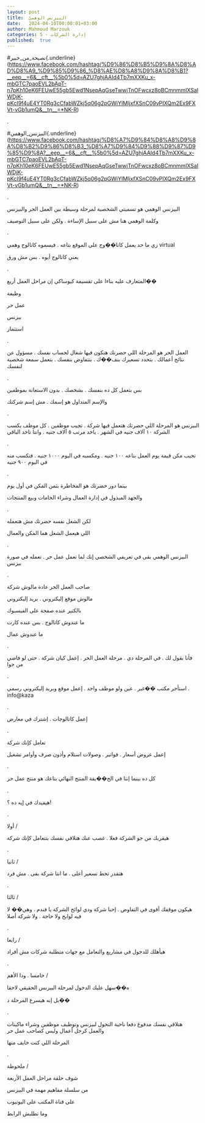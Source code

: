 ```yaml
---
layout: post
title:  البيزنس الوهميّ
date:   2024-04-10T00:00:01+03:00
author: Mahmoud Marzouk
categories: 5 - إدارة الشركات
published:  true
---
```

\#نصيحة_من_خبير{.underline}(https://www.facebook.com/hashtag/%D9%86%D8%B5%D9%8A%D8%AD%D8%A9_%D9%85%D9%86_%D8%AE%D8%A8%D9%8A%D8%B1?__eep__=6&__cft__%5b0%5d=AZU7ghjAAId4Tb7mXXKu_x-mbGTC7paoEVL2bApT-n7pKh10eK6FEUwE55gb5Ewd1NsepAqGseTwwjTnOFwcxz8oBCmnmmIXSalWDjK-pKcI9f4uE4YT0Rg3cCfabWZkj5q06g2pGWiYIMljxfXSnC09vPIXQm2Ex9FXVt-vGb1umQ&__tn__=*NK-R)

.

\#البيزنس_الوهمي{.underline}(https://www.facebook.com/hashtag/%D8%A7%D9%84%D8%A8%D9%8A%D8%B2%D9%86%D8%B3_%D8%A7%D9%84%D9%88%D9%87%D9%85%D9%8A?__eep__=6&__cft__%5b0%5d=AZU7ghjAAId4Tb7mXXKu_x-mbGTC7paoEVL2bApT-n7pKh10eK6FEUwE55gb5Ewd1NsepAqGseTwwjTnOFwcxz8oBCmnmmIXSalWDjK-pKcI9f4uE4YT0Rg3cCfabWZkj5q06g2pGWiYIMljxfXSnC09vPIXQm2Ex9FXVt-vGb1umQ&__tn__=*NK-R)

.

البيزنس الوهمي هو تسميتي الشخصية لمرحلة وسيطة بين العمل الحر
والبيزنس

وكلمة الوهمي هنا مش على سبيل الإساءة . ولكن على سبيل
التوصيف

.

زي ما حد يعمل كاتا��وج على الموقع بتاعه . فيسموه كاتالوج
وهمي virtual

يعني كاتالوج أيوه . بس مش ورق

.

المتعارف عليه بناءا على تقسيمة كيوساكي إن مراحل العمل أربع��

وظيفة

عمل حر

بيزنس

استثمار

.

العمل الحر هو المرحلة اللي حضرتك هتكون فيها شغال لحساب نفسك . مسؤول عن
نتائج أعمالك . بتحدد تسعيرك بنف��ك . بتتفاوض بنفسك . بتعمل سمعة شخصية
لنفسك

.

بس بتعمل كل ده بنفسك . بشخصك . بدون الاستعانة بموظفين

والإسم المتداول هو إسمك . مش إسم شركتك

.

البيزنس هو المرحلة اللي حضرتك هتعمل فيها شركة . تجيب موظفين . كل موظف
يكسب الشركة ١٠ آلاف جنيه في الشهر . ياخد مرتب ٥ آلاف جنيه . وانتا تاخد
الباقي

.

تجيب مكن قيمة يوم العمل بتاعه ١٠٠ جنيه . ومكسبه في اليوم ١٠٠٠ جنيه .
فتكسب منه في اليوم ٩٠٠ جنيه

.

بينما دور حضرتك هو المخاطرة بثمن المكن في أول يوم

والجهد المبذول في إدارة العمال وشراء الخامات وبيع المنتجات

.

لكن الشغل نفسه حضرتك مش هتعمله

اللي هيعمل الشغل هما المكن والعمال

.

البيزنس الوهمي بقى في تعريفي الشخصي إنك لما تعمل عمل حر . تعمله في صورة
بيزنس

.

صاحب العمل الحر عادة مالوش شركة

مالوش موقع إليكتروني . بريد إليكتروني

بالكتير عنده صفحة على الفيسبوك

ما عندوش كاتالوج . بس عنده كارت

ما عندوش عمال

.

فأنا بقول لك . في المرحلة دي . مرحلة العمل الحر . إعمل كيان شركة . حتى
لو فاضي من جوا

.

استأجر مكتب ��غير . عين ولو موظف واحد . إعمل موقع وبريد إليكتروني
رسمي . info@kaza

.

إعمل كاتالوجات . إشترك في معارض

.

تعامل كإنك شركة

إعمل عروض أسعار . فواتير . وصولات استلام وأذون صرف وأوامر
تشغيل

.

كل ده بينما إنتا في الح��يقة المنتج النهائي بتاعك هو منتج عمل
حر

.

هيفيدك في إيه ده ؟!

.

أولا /

هيقربك من جو الشركة فعلا . غصب عنك هتلاقي نفسك بتتعامل كإنك
شركة

.

ثانيا /

هتقدر تحط تسعير أعلى . ما انتا شركة بقى . مش فرد

.

ثالثا /

هيكون موقفك أقوى في التفاوض . إحنا شركة ودي لوائح الشركة يا فندم . وهي��
لا فيه لوايح ولا حاجة . ولا شركة أصلا

.

رابعا /

هيأهلك للدخول في مشاريع والتعامل مع جهات متطلبة شركات مش
أفراد

.

خامسا . ودا الأهم /

ه��سهل عليك الدخول لمرحلة البيزنس الحقيقي لاحقا

بل إنه هيسرع المرحلة د��

.

هتلاقي نفسك مدفوع دفعا ناحية التحول لبيزنس وتوظيف موظفين وشراء ماكينات
والعمل كرجل أعمال وليس كصاحب عمل حر

المرحلة اللي كنت خايف منها

.

ملحوظة /

شوف حلقة مراحل العمل الأربعة

من سلسلة مفاهيم مهمة في البيزنس

على قناة المكتب على اليوتيوب

وما تطلبش الرابط
